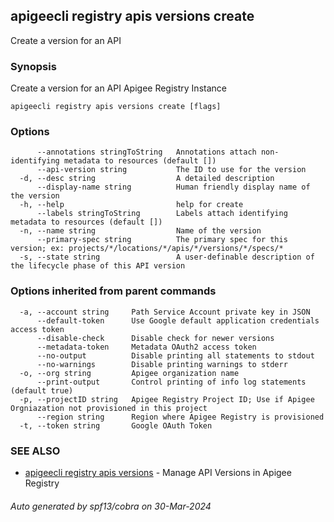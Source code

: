 ## apigeecli registry apis versions create

Create a version for an API

### Synopsis

Create a version for an API Apigee Registry Instance

```
apigeecli registry apis versions create [flags]
```

### Options

```
      --annotations stringToString   Annotations attach non-identifying metadata to resources (default [])
      --api-version string           The ID to use for the version
  -d, --desc string                  A detailed description
      --display-name string          Human friendly display name of the version
  -h, --help                         help for create
      --labels stringToString        Labels attach identifying metadata to resources (default [])
  -n, --name string                  Name of the version
      --primary-spec string          The primary spec for this version; ex: projects/*/locations/*/apis/*/versions/*/specs/*
  -s, --state string                 A user-definable description of the lifecycle phase of this API version
```

### Options inherited from parent commands

```
  -a, --account string     Path Service Account private key in JSON
      --default-token      Use Google default application credentials access token
      --disable-check      Disable check for newer versions
      --metadata-token     Metadata OAuth2 access token
      --no-output          Disable printing all statements to stdout
      --no-warnings        Disable printing warnings to stderr
  -o, --org string         Apigee organization name
      --print-output       Control printing of info log statements (default true)
  -p, --projectID string   Apigee Registry Project ID; Use if Apigee Orgniazation not provisioned in this project
      --region string      Region where Apigee Registry is provisioned
  -t, --token string       Google OAuth Token
```

### SEE ALSO

* [apigeecli registry apis versions](apigeecli_registry_apis_versions.md)	 - Manage API Versions in Apigee Registry

###### Auto generated by spf13/cobra on 30-Mar-2024

